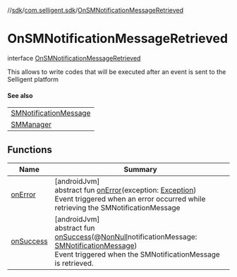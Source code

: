 //[sdk](../../../index.md)/[com.selligent.sdk](../index.md)/[OnSMNotificationMessageRetrieved](index.md)

# OnSMNotificationMessageRetrieved

interface [OnSMNotificationMessageRetrieved](index.md)

This allows to write codes that will be executed after an event is sent to the Selligent platform

#### See also

| |
|---|
| [SMNotificationMessage](../-s-m-notification-message/index.md) |
| [SMManager](../-s-m-manager/retrieve-notification-message.md) |

## Functions

| Name | Summary |
|---|---|
| [onError](on-error.md) | [androidJvm]<br>abstract fun [onError](on-error.md)(exception: [Exception](https://developer.android.com/reference/kotlin/java/lang/Exception.html))<br>Event triggered when an error occurred while retrieving the SMNotificationMessage |
| [onSuccess](on-success.md) | [androidJvm]<br>abstract fun [onSuccess](on-success.md)(@[NonNull](https://developer.android.com/reference/kotlin/androidx/annotation/NonNull.html)notificationMessage: [SMNotificationMessage](../-s-m-notification-message/index.md))<br>Event triggered when the SMNotificationMessage is retrieved. |
